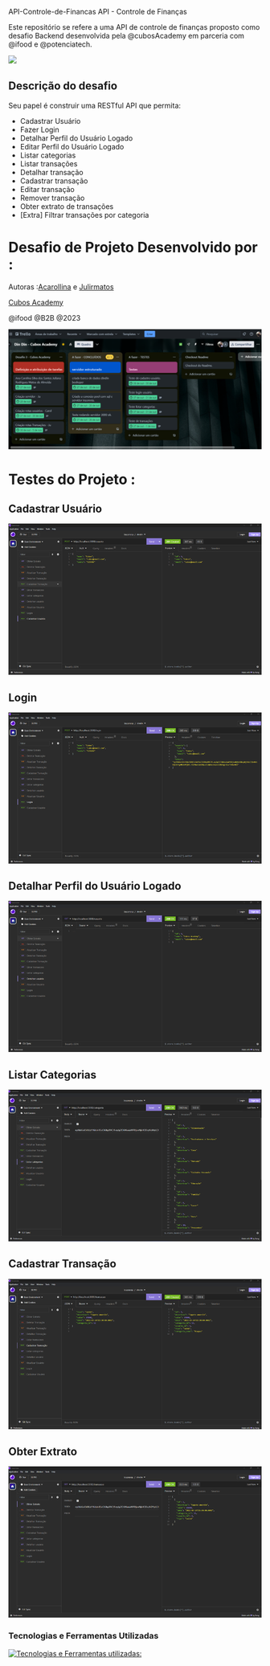 API-Controle-de-Financas
API - Controle de Finanças

Este repositório se refere a uma API de controle de finanças proposto como desafio Backend desenvolvida pela @cubosAcademy em parceria com @ifood e @potenciatech.

![](https://i.imgur.com/xG74tOh.png)

## Descrição do desafio

Seu papel é construir uma RESTful API que permita:

- Cadastrar Usuário
- Fazer Login
- Detalhar Perfil do Usuário Logado
- Editar Perfil do Usuário Logado
- Listar categorias
- Listar transações
- Detalhar transação
- Cadastrar transação
- Editar transação
- Remover transação
- Obter extrato de transações
- [Extra] Filtrar transações por categoria

# Desafio de Projeto Desenvolvido por :

Autoras :[Acarollina](https://github.com/Acarollina) e [Julirmatos](https://github.com/Julirmatos)

[Cubos Academy](https://cubosacademy.com.br/)

@ifood  @B2B @2023

![Alt text](image.png)

# Testes do Projeto :

## Cadastrar Usuário
![Alt text](image-2.png)
## Login
![Alt text](image-3.png)
## Detalhar Perfil do Usuário Logado
![Alt text](image-4.png)
## Listar Categorias
![Alt text](image-5.png)
## Cadastrar Transação
![Alt text](image-6.png)
## Obter Extrato
![Alt text](image-7.png)


### Tecnologias e Ferramentas Utilizadas

[![Tecnologias e Ferramentas utilizadas:](https://skillicons.dev/icons?i=js,nodejs,vscode,github,git,express,postgres)](https://skillicons.dev)

